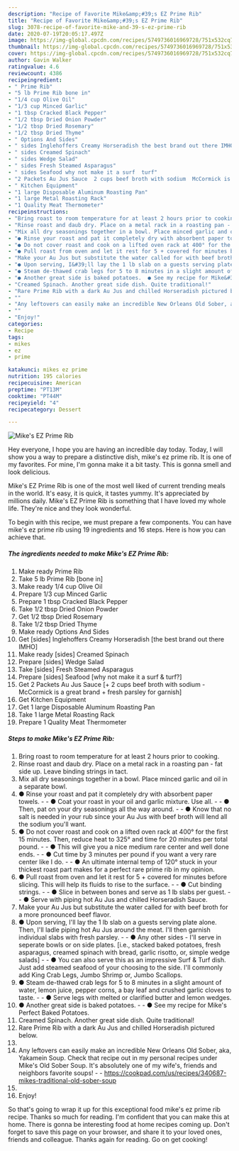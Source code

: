 ```yaml
---
description: "Recipe of Favorite Mike&amp;#39;s EZ Prime Rib"
title: "Recipe of Favorite Mike&amp;#39;s EZ Prime Rib"
slug: 3078-recipe-of-favorite-mike-and-39-s-ez-prime-rib
date: 2020-07-19T20:05:17.497Z
image: https://img-global.cpcdn.com/recipes/5749736016969728/751x532cq70/mikes-ez-prime-rib-recipe-main-photo.jpg
thumbnail: https://img-global.cpcdn.com/recipes/5749736016969728/751x532cq70/mikes-ez-prime-rib-recipe-main-photo.jpg
cover: https://img-global.cpcdn.com/recipes/5749736016969728/751x532cq70/mikes-ez-prime-rib-recipe-main-photo.jpg
author: Gavin Walker
ratingvalue: 4.6
reviewcount: 4386
recipeingredient:
- " Prime Rib"
- "5 lb Prime Rib bone in"
- "1/4 cup Olive Oil"
- "1/3 cup Minced Garlic"
- "1 tbsp Cracked Black Pepper"
- "1/2 tbsp Dried Onion Powder"
- "1/2 tbsp Dried Rosemary"
- "1/2 tbsp Dried Thyme"
- " Options And Sides"
- " sides Inglehoffers Creamy Horseradish the best brand out there IMHO"
- " sides Creamed Spinach"
- " sides Wedge Salad"
- " sides Fresh Steamed Asparagus"
- " sides Seafood why not make it a surf  turf"
- "2 Packets Au Jus Sauce  2 cups beef broth with sodium  McCormick is a great brand  fresh parsley for garnish"
- " Kitchen Equipment"
- "1 large Disposable Aluminum Roasting Pan"
- "1 large Metal Roasting Rack"
- "1 Quality Meat Thermometer"
recipeinstructions:
- "Bring roast to room temperature for at least 2 hours prior to cooking."
- "Rinse roast and daub dry. Place on a metal rack in a roasting pan - fat side up. Leave binding strings in tact."
- "Mix all dry seasonings together in a bowl. Place minced garlic and oil in a separate bowl."
- "● Rinse your roast and pat it completely dry with absorbent paper towels.   ● Coat your roast in your oil and garlic mixture. Use all.   ● Then, pat on your dry seasonings all the way around.    ● Know that no salt is needed in your rub since your Au Jus with beef broth will lend all the sodium you&#39;ll want."
- "● Do not cover roast and cook on a lifted oven rack at 400° for the first 15 minutes. Then, reduce heat to 325° and time for 20 minutes per total pound.   ● This will give you a nice medium rare center and well done ends.   ● Cut time by 3 minutes per pound if you want a very rare center like I do.   ● An ultimate internal temp of 120° stuck in your thickest roast part makes for a perfect rare prime rib in my opinion."
- "● Pull roast from oven and let it rest for 5 + covered for minutes before slicing. This will help its fluids to rise to the surface.   ● Cut binding strings.   ● Slice in between bones and serve as 1 lb slabs per guest.  ● Serve with piping hot Au Jus and chilled Horseradish Sauce."
- "Make your Au Jus but substitute the water called for with beef broth for a more pronounced beef flavor."
- "● Upon serving, I&#39;ll lay the 1 lb slab on a guests serving plate alone. Then, I&#39;ll ladle piping hot Au Jus around the meat. I&#39;ll then garnish individual slabs with fresh parsley.   ● Any other sides - I&#39;ll serve in seperate bowls or on side plates. [i.e., stacked baked potatoes, fresh asparagus, creamed spinach with bread, garlic risotto, or, simple wedge salads]  ● You can also serve this as an impressive Surf &amp; Turf dish. Just add steamed seafood of your choosing to the side. I&#39;ll commonly add King Crab Legs, Jumbo Shrimp or, Jumbo Scallops."
- "● Steam de-thawed crab legs for 5 to 8 minutes in a slight amount of water, lemon juice, pepper corns, a bay leaf and crushed garlic cloves to taste.   ● Serve legs with melted or clarified butter and lemon wedges."
- "● Another great side is baked potatoes.  ● See my recipe for Mike&#39;s Perfect Baked Potatoes."
- "Creamed Spinach. Another great side dish. Quite traditional!"
- "Rare Prime Rib with a dark Au Jus and chilled Horseradish pictured below."
- ""
- "Any leftovers can easily make an incredible New Orleans Old Sober, aka, Yakamein Soup. Check that recipe out in my personal recipes under Mike&#39;s Old Sober Soup. It&#39;s absolutely one of my wife&#39;s, friends and neighbors favorite soups!  https://cookpad.com/us/recipes/340687-mikes-traditional-old-sober-soup"
- ""
- "Enjoy!"
categories:
- Recipe
tags:
- mikes
- ez
- prime

katakunci: mikes ez prime 
nutrition: 195 calories
recipecuisine: American
preptime: "PT13M"
cooktime: "PT44M"
recipeyield: "4"
recipecategory: Dessert

---
```



![Mike&#39;s EZ Prime Rib](https://img-global.cpcdn.com/recipes/5749736016969728/751x532cq70/mikes-ez-prime-rib-recipe-main-photo.jpg)

Hey everyone, I hope you are having an incredible day today. Today, I will show you a way to prepare a distinctive dish, mike&#39;s ez prime rib. It is one of my favorites. For mine, I'm gonna make it a bit tasty. This is gonna smell and look delicious.

Mike&#39;s EZ Prime Rib is one of the most well liked of current trending meals in the world. It's easy, it is quick, it tastes yummy. It's appreciated by millions daily. Mike&#39;s EZ Prime Rib is something that I have loved my whole life. They're nice and they look wonderful.




To begin with this recipe, we must prepare a few components. You can have mike&#39;s ez prime rib using 19 ingredients and 16 steps. Here is how you can achieve that.

<!--inarticleads1-->

##### The ingredients needed to make Mike&#39;s EZ Prime Rib:

1. Make ready  Prime Rib
1. Take 5 lb Prime Rib [bone in]
1. Make ready 1/4 cup Olive Oil
1. Prepare 1/3 cup Minced Garlic
1. Prepare 1 tbsp Cracked Black Pepper
1. Take 1/2 tbsp Dried Onion Powder
1. Get 1/2 tbsp Dried Rosemary
1. Take 1/2 tbsp Dried Thyme
1. Make ready  Options And Sides
1. Get  [sides] Inglehoffers Creamy Horseradish [the best brand out there IMHO]
1. Make ready  [sides] Creamed Spinach
1. Prepare  [sides] Wedge Salad
1. Take  [sides] Fresh Steamed Asparagus
1. Prepare  [sides] Seafood [why not make it a surf &amp; turf?]
1. Get 2 Packets Au Jus Sauce [+ 2 cups beef broth with sodium - McCormick is a great brand + fresh parsley for garnish]
1. Get  Kitchen Equipment
1. Get 1 large Disposable Aluminum Roasting Pan
1. Take 1 large Metal Roasting Rack
1. Prepare 1 Quality Meat Thermometer




<!--inarticleads2-->

##### Steps to make Mike&#39;s EZ Prime Rib:

1. Bring roast to room temperature for at least 2 hours prior to cooking.
1. Rinse roast and daub dry. Place on a metal rack in a roasting pan - fat side up. Leave binding strings in tact.
1. Mix all dry seasonings together in a bowl. Place minced garlic and oil in a separate bowl.
1. ● Rinse your roast and pat it completely dry with absorbent paper towels.  -  - ● Coat your roast in your oil and garlic mixture. Use all.  -  - ● Then, pat on your dry seasonings all the way around.   -  - ● Know that no salt is needed in your rub since your Au Jus with beef broth will lend all the sodium you&#39;ll want.
1. ● Do not cover roast and cook on a lifted oven rack at 400° for the first 15 minutes. Then, reduce heat to 325° and time for 20 minutes per total pound.  -  - ● This will give you a nice medium rare center and well done ends.  -  - ● Cut time by 3 minutes per pound if you want a very rare center like I do.  -  - ● An ultimate internal temp of 120° stuck in your thickest roast part makes for a perfect rare prime rib in my opinion.
1. ● Pull roast from oven and let it rest for 5 + covered for minutes before slicing. This will help its fluids to rise to the surface.  -  - ● Cut binding strings.  -  - ● Slice in between bones and serve as 1 lb slabs per guest. -  - ● Serve with piping hot Au Jus and chilled Horseradish Sauce.
1. Make your Au Jus but substitute the water called for with beef broth for a more pronounced beef flavor.
1. ● Upon serving, I&#39;ll lay the 1 lb slab on a guests serving plate alone. Then, I&#39;ll ladle piping hot Au Jus around the meat. I&#39;ll then garnish individual slabs with fresh parsley.  -  - ● Any other sides - I&#39;ll serve in seperate bowls or on side plates. [i.e., stacked baked potatoes, fresh asparagus, creamed spinach with bread, garlic risotto, or, simple wedge salads] -  - ● You can also serve this as an impressive Surf &amp; Turf dish. Just add steamed seafood of your choosing to the side. I&#39;ll commonly add King Crab Legs, Jumbo Shrimp or, Jumbo Scallops.
1. ● Steam de-thawed crab legs for 5 to 8 minutes in a slight amount of water, lemon juice, pepper corns, a bay leaf and crushed garlic cloves to taste.  -  - ● Serve legs with melted or clarified butter and lemon wedges.
1. ● Another great side is baked potatoes. -  - ● See my recipe for Mike&#39;s Perfect Baked Potatoes.
1. Creamed Spinach. Another great side dish. Quite traditional!
1. Rare Prime Rib with a dark Au Jus and chilled Horseradish pictured below.
1. 
1. Any leftovers can easily make an incredible New Orleans Old Sober, aka, Yakamein Soup. Check that recipe out in my personal recipes under Mike&#39;s Old Sober Soup. It&#39;s absolutely one of my wife&#39;s, friends and neighbors favorite soups! -  - https://cookpad.com/us/recipes/340687-mikes-traditional-old-sober-soup
1. 
1. Enjoy!




So that's going to wrap it up for this exceptional food mike&#39;s ez prime rib recipe. Thanks so much for reading. I'm confident that you can make this at home. There is gonna be interesting food at home recipes coming up. Don't forget to save this page on your browser, and share it to your loved ones, friends and colleague. Thanks again for reading. Go on get cooking!
